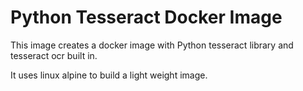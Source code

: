 # Python Tesseract Docker Image

This image creates a docker image with Python tesseract library and tesseract ocr built in.

It uses linux alpine to build a light weight image.